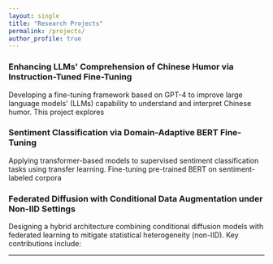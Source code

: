 ```yaml
---
layout: single
title: "Research Projects"
permalink: /projects/
author_profile: true
---
```


### Enhancing LLMs' Comprehension of Chinese Humor via Instruction-Tuned Fine-Tuning  
Developing a fine-tuning framework based on GPT-4 to improve large language models' (LLMs) capability to understand and interpret Chinese humor. This project explores

### Sentiment Classification via Domain-Adaptive BERT Fine-Tuning  
Applying transformer-based models to supervised sentiment classification tasks using transfer learning. Fine-tuning pre-trained BERT on sentiment-labeled corpora  

### Federated Diffusion with Conditional Data Augmentation under Non-IID Settings  
Designing a hybrid architecture combining conditional diffusion models with federated learning to mitigate statistical heterogeneity (non-IID). Key contributions include:

---
